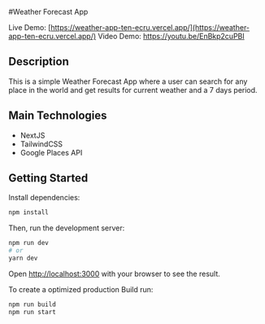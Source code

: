 #Weather Forecast App

Live Demo: [https://weather-app-ten-ecru.vercel.app/](https://weather-app-ten-ecru.vercel.app/)
Video Demo: <https://youtu.be/EnBkp2cuPBI>

## Description

This is a simple Weather Forecast App where a user can search for any place in the world and get results for current weather and a 7 days period.

## Main Technologies

- NextJS
- TailwindCSS
- Google Places API

## Getting Started

Install dependencies:

```bash
npm install
```

Then, run the development server:

```bash
npm run dev
# or
yarn dev
```

Open [http://localhost:3000](http://localhost:3000) with your browser to see the result.

To create a optimized production Build run:

```bash
npm run build
npm run start
```
